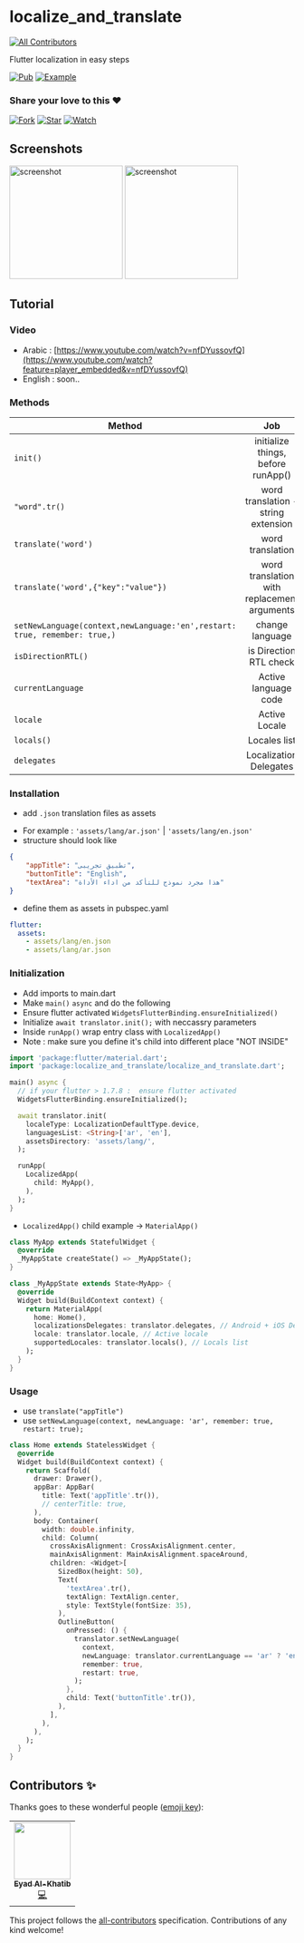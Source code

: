 # localize_and_translate
<!-- ALL-CONTRIBUTORS-BADGE:START - Do not remove or modify this section -->
[![All Contributors](https://img.shields.io/badge/all_contributors-1-orange.svg?style=flat-square)](#contributors-)
<!-- ALL-CONTRIBUTORS-BADGE:END -->

Flutter localization in easy steps

[![Pub](https://img.shields.io/badge/Get%20library-pub-blue)](https://pub.dev/packages/localize_and_translate)
[![Example](https://img.shields.io/badge/Example-Ex-success)](https://pub.dev/packages/localize_and_translate#-example-tab-)


### Share your love to this :heart:
[![Fork](https://img.shields.io/github/forks/msayed-net/localize_and_translate?style=social)](https://github.com/msayed-net/localize_and_translate/fork)
[![Star](https://img.shields.io/github/stars/msayed-net/localize_and_translate?style=social)](https://github.com/msayed-net/localize_and_translate/stargazers)
[![Watch](https://img.shields.io/github/watchers/msayed-net/localize_and_translate?style=social)](https://github.com/msayed-net/localize_and_translate/) 


## Screenshots
<img src="https://github.com/msayed-net/localize_and_translate/blob/master/screenshot1.png?raw=true" alt="screenshot" width="200"/><span>  </span><img src="https://github.com/msayed-net/localize_and_translate/blob/master/screenshot2.png?raw=true" alt="screenshot" width="200"/>


## Tutorial
### Video
* Arabic : [https://www.youtube.com/watch?v=nfDYussovfQ](https://www.youtube.com/watch?feature=player_embedded&v=nfDYussovfQ)
* English : soon..


### Methods
| Method        | Job           |
| ------------- |:-------------:|
| `init()` |initialize things, before runApp()|
| `"word".tr()` |word translation - string extension|
| `translate('word')` |word translation |
| `translate('word',{"key":"value"})` |word translation with replacement arguments|
| `setNewLanguage(context,newLanguage:'en',restart: true, remember: true,)` |change language |
| `isDirectionRTL()` |is Direction RTL check |
| `currentLanguage` |Active language code |
| `locale` |Active Locale |
| `locals()` |Locales list |
| `delegates` |Localization Delegates |

### Installation
* add `.json` translation files as assets
- For example : `'assets/lang/ar.json'` | `'assets/lang/en.json'`
- structure should look like
``` json
{
    "appTitle": "تطبيق تجريبى", 
    "buttonTitle": "English", 
    "textArea": "هذا مجرد نموذج للتأكد من اداء الأداة"
}
```
- define them as assets in pubspec.yaml
``` yaml
flutter:
  assets:
    - assets/lang/en.json
    - assets/lang/ar.json
```

### Initialization
- Add imports to main.dart
- Make `main()` `async` and do the following
- Ensure flutter activated `WidgetsFlutterBinding.ensureInitialized()` 
- Initialize `await translator.init();` with neccassry parameters
- Inside `runApp()` wrap entry class with `LocalizedApp()`
- Note : make sure you define it's child into different place "NOT INSIDE"

``` dart
import 'package:flutter/material.dart';
import 'package:localize_and_translate/localize_and_translate.dart';

main() async {
  // if your flutter > 1.7.8 :  ensure flutter activated
  WidgetsFlutterBinding.ensureInitialized();

  await translator.init(
    localeType: LocalizationDefaultType.device,
    languagesList: <String>['ar', 'en'],
    assetsDirectory: 'assets/lang/',
  );

  runApp(
    LocalizedApp(
      child: MyApp(),
    ),
  );
}
```

- `LocalizedApp()` child example -> `MaterialApp()`

``` dart
class MyApp extends StatefulWidget {
  @override
  _MyAppState createState() => _MyAppState();
}

class _MyAppState extends State<MyApp> {
  @override
  Widget build(BuildContext context) {
    return MaterialApp(
      home: Home(),
      localizationsDelegates: translator.delegates, // Android + iOS Delegates
      locale: translator.locale, // Active locale
      supportedLocales: translator.locals(), // Locals list
    );
  }
}
```

### Usage

* use `translate("appTitle")` 
* use `setNewLanguage(context, newLanguage: 'ar', remember: true, restart: true);`

``` dart
class Home extends StatelessWidget {
  @override
  Widget build(BuildContext context) {
    return Scaffold(
      drawer: Drawer(),
      appBar: AppBar(
        title: Text('appTitle'.tr()),
        // centerTitle: true,
      ),
      body: Container(
        width: double.infinity,
        child: Column(
          crossAxisAlignment: CrossAxisAlignment.center,
          mainAxisAlignment: MainAxisAlignment.spaceAround,
          children: <Widget>[
            SizedBox(height: 50),
            Text(
              'textArea'.tr(),
              textAlign: TextAlign.center,
              style: TextStyle(fontSize: 35),
            ),
            OutlineButton(
              onPressed: () {
                translator.setNewLanguage(
                  context,
                  newLanguage: translator.currentLanguage == 'ar' ? 'en' : 'ar',
                  remember: true,
                  restart: true,
                );
              },
              child: Text('buttonTitle'.tr()),
            ),
          ],
        ),
      ),
    );
  }
}

```

## Contributors ✨

Thanks goes to these wonderful people ([emoji key](https://allcontributors.org/docs/en/emoji-key)):

<!-- ALL-CONTRIBUTORS-LIST:START - Do not remove or modify this section -->
<!-- prettier-ignore-start -->
<!-- markdownlint-disable -->
<table>
  <tr>
    <td align="center"><a href="https://github.com/RYOKSEC"><img src="https://avatars.githubusercontent.com/u/31315805?v=4?s=100" width="100px;" alt=""/><br /><sub><b>Eyad Al-Khatib</b></sub></a><br /><a href="https://github.com/msayed-net/localize_and_translate/commits?author=RYOKSEC" title="Code">💻</a></td>
  </tr>
</table>

<!-- markdownlint-restore -->
<!-- prettier-ignore-end -->

<!-- ALL-CONTRIBUTORS-LIST:END -->

This project follows the [all-contributors](https://github.com/all-contributors/all-contributors) specification. Contributions of any kind welcome!